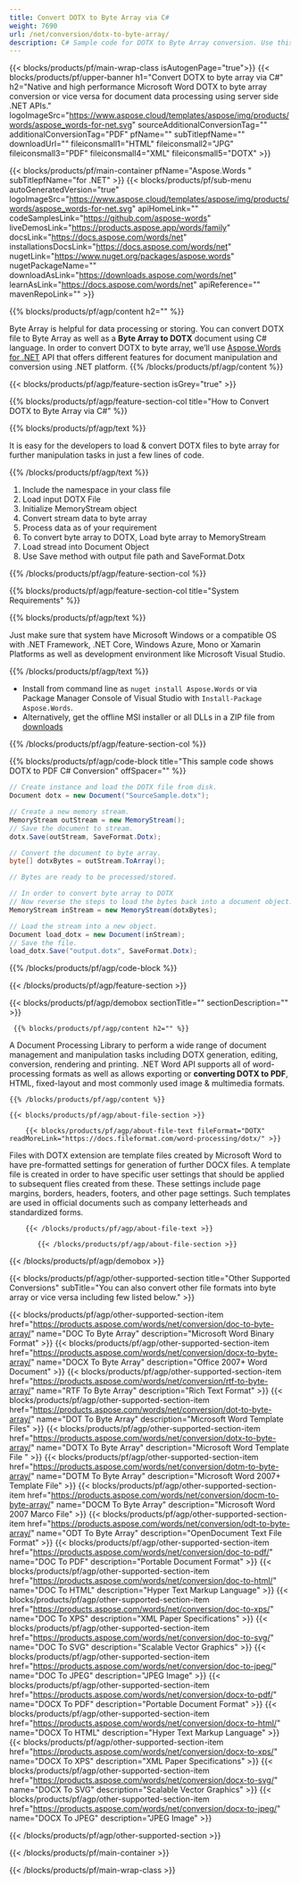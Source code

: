 ```yaml
---
title: Convert DOTX to Byte Array via C# 
weight: 7690
url: /net/conversion/dotx-to-byte-array/ 
description: C# Sample code for DOTX to Byte Array conversion. Use this code for Word DOTX to Byte Array conversion within VB.NET, Asp.NET or any .NET based application.
---
```


{{< blocks/products/pf/main-wrap-class isAutogenPage="true">}}
{{< blocks/products/pf/upper-banner h1="Convert DOTX to byte array via C#" h2="Native and high performance Microsoft Word DOTX to byte array conversion or vice versa for document data processing using server side .NET APIs." logoImageSrc="https://www.aspose.cloud/templates/aspose/img/products/words/aspose_words-for-net.svg" sourceAdditionalConversionTag="" additionalConversionTag="PDF" pfName="" subTitlepfName="" downloadUrl="" fileiconsmall1="HTML" fileiconsmall2="JPG" fileiconsmall3="PDF" fileiconsmall4="XML" fileiconsmall5="DOTX" >}}

{{< blocks/products/pf/main-container pfName="Aspose.Words " subTitlepfName="for .NET" >}}
{{< blocks/products/pf/sub-menu autoGeneratedVersion="true" logoImageSrc="https://www.aspose.cloud/templates/aspose/img/products/words/aspose_words-for-net.svg" apiHomeLink="" codeSamplesLink="https://github.com/aspose-words" liveDemosLink="https://products.aspose.app/words/family" docsLink="https://docs.aspose.com/words/net" installationsDocsLink="https://docs.aspose.com/words/net" nugetLink="https://www.nuget.org/packages/aspose.words" nugetPackageName="" downloadAsLink="https://downloads.aspose.com/words/net" learnAsLink="https://docs.aspose.com/words/net" apiReference="" mavenRepoLink="" >}}

{{% blocks/products/pf/agp/content h2="" %}}

 Byte Array is helpful for data processing or storing. You can convert DOTX file to Byte Array as well as a **Byte Array to DOTX** document using C# language. In order to convert DOTX to byte array, we’ll use
 [Aspose.Words for .NET](https://products.aspose.com/words/net) 
 API that offers different features for document manipulation and conversion using .NET platform. 
{{% /blocks/products/pf/agp/content %}}

{{< blocks/products/pf/agp/feature-section isGrey="true" >}}

{{% blocks/products/pf/agp/feature-section-col title="How to Convert DOTX to Byte Array via C#" %}}

{{% blocks/products/pf/agp/text %}}

 It is easy for the developers to load & convert DOTX files to byte array for further manipulation tasks in just a few lines of code.

{{% /blocks/products/pf/agp/text %}}

1.  Include the namespace in your class file
1.  Load input DOTX File
1.  Initialize MemoryStream object
1.  Convert stream data to byte array
1.  Process data as of your requirement
1.  To convert byte array to DOTX, Load byte array to MemoryStream
1.  Load stread into Document Object
1.  Use Save method with output file path and SaveFormat.Dotx 

{{% /blocks/products/pf/agp/feature-section-col %}}

{{% blocks/products/pf/agp/feature-section-col title="System Requirements" %}}

{{% blocks/products/pf/agp/text %}}

 Just make sure that system have Microsoft Windows or a compatible OS with .NET Framework, .NET Core, Windows Azure, Mono or Xamarin Platforms as well as development environment like Microsoft Visual Studio. 

{{% /blocks/products/pf/agp/text %}}

- Install from command line as <code>nuget install Aspose.Words</code> or via Package Manager Console of Visual Studio with <code>Install-Package Aspose.Words</code>.
- Alternatively, get the offline MSI installer or all DLLs in a ZIP file from <a href="https://downloads.aspose.com/words/net">downloads</a>

{{% /blocks/products/pf/agp/feature-section-col %}}

{{% blocks/products/pf/agp/code-block title="This sample code shows DOTX to PDF C# Conversion" offSpacer="" %}}

```cs
// Create instance and load the DOTX file from disk.
Document dotx = new Document("SourceSample.dotx");

// Create a new memory stream.
MemoryStream outStream = new MemoryStream();
// Save the document to stream.
dotx.Save(outStream, SaveFormat.Dotx);

// Convert the document to byte array.
byte[] dotxBytes = outStream.ToArray();

// Bytes are ready to be processed/stored.

// In order to convert byte array to DOTX
// Now reverse the steps to load the bytes back into a document object.
MemoryStream inStream = new MemoryStream(dotxBytes);

// Load the stream into a new object.
Document load_dotx = new Document(inStream);
// Save the file.
load_dotx.Save("output.dotx", SaveFormat.Dotx); 

```

{{% /blocks/products/pf/agp/code-block %}}

{{< /blocks/products/pf/agp/feature-section >}}

<!-- aboutfile Starts -->

{{< blocks/products/pf/agp/demobox sectionTitle="" sectionDescription="" >}}
      
     {{% blocks/products/pf/agp/content h2="" %}}

A Document Processing Library to perform a wide range of document management and manipulation tasks including DOTX generation, editing, conversion, rendering and printing. .NET Word API supports all of word-processing formats as well as allows exporting or **converting DOTX to PDF**, HTML, fixed-layout and most commonly used image & multimedia formats.



    {{% /blocks/products/pf/agp/content %}}

    {{< blocks/products/pf/agp/about-file-section >}}

        {{< blocks/products/pf/agp/about-file-text fileFormat="DOTX" readMoreLink="https://docs.fileformat.com/word-processing/dotx/" >}}
Files with DOTX extension are template files created by Microsoft Word to have pre-formatted settings for generation of further DOCX files. A template file is created in order to have specific user settings that should be applied to subsequent flies created from these. These settings include page margins, borders, headers, footers, and other page settings. Such templates are used in official documents such as company letterheads and standardized forms.

        {{< /blocks/products/pf/agp/about-file-text >}}

           {{< /blocks/products/pf/agp/about-file-section >}}

{{< /blocks/products/pf/agp/demobox >}}

<!-- aboutfile Ends -->

{{< blocks/products/pf/agp/other-supported-section title="Other Supported Conversions" subTitle="You can also convert other file formats into byte array or vice versa including few listed below." >}}

{{< blocks/products/pf/agp/other-supported-section-item href="https://products.aspose.com/words/net/conversion/doc-to-byte-array/" name="DOC To Byte Array" description="Microsoft Word Binary Format" >}} {{< blocks/products/pf/agp/other-supported-section-item href="https://products.aspose.com/words/net/conversion/docx-to-byte-array/" name="DOCX To Byte Array" description="Office 2007+ Word Document" >}} {{< blocks/products/pf/agp/other-supported-section-item href="https://products.aspose.com/words/net/conversion/rtf-to-byte-array/" name="RTF To Byte Array" description="Rich Text Format" >}} {{< blocks/products/pf/agp/other-supported-section-item href="https://products.aspose.com/words/net/conversion/dot-to-byte-array/" name="DOT To Byte Array" description="Microsoft Word Template Files" >}} {{< blocks/products/pf/agp/other-supported-section-item href="https://products.aspose.com/words/net/conversion/dotx-to-byte-array/" name="DOTX To Byte Array" description="Microsoft Word Template File " >}} {{< blocks/products/pf/agp/other-supported-section-item href="https://products.aspose.com/words/net/conversion/dotm-to-byte-array/" name="DOTM To Byte Array" description="Microsoft Word 2007+ Template File" >}} {{< blocks/products/pf/agp/other-supported-section-item href="https://products.aspose.com/words/net/conversion/docm-to-byte-array/" name="DOCM To Byte Array" description="Microsoft Word 2007 Marco File" >}} {{< blocks/products/pf/agp/other-supported-section-item href="https://products.aspose.com/words/net/conversion/odt-to-byte-array/" name="ODT To Byte Array" description="OpenDocument Text File Format" >}} {{< blocks/products/pf/agp/other-supported-section-item href="https://products.aspose.com/words/net/conversion/doc-to-pdf/" name="DOC To PDF" description="Portable Document Format" >}} {{< blocks/products/pf/agp/other-supported-section-item href="https://products.aspose.com/words/net/conversion/doc-to-html/" name="DOC To HTML" description="Hyper Text Markup Language" >}} {{< blocks/products/pf/agp/other-supported-section-item href="https://products.aspose.com/words/net/conversion/doc-to-xps/" name="DOC To XPS" description="XML Paper Specifications" >}} {{< blocks/products/pf/agp/other-supported-section-item href="https://products.aspose.com/words/net/conversion/doc-to-svg/" name="DOC To SVG" description="Scalable Vector Graphics" >}} {{< blocks/products/pf/agp/other-supported-section-item href="https://products.aspose.com/words/net/conversion/doc-to-jpeg/" name="DOC To JPEG" description="JPEG Image" >}} {{< blocks/products/pf/agp/other-supported-section-item href="https://products.aspose.com/words/net/conversion/docx-to-pdf/" name="DOCX To PDF" description="Portable Document Format" >}} {{< blocks/products/pf/agp/other-supported-section-item href="https://products.aspose.com/words/net/conversion/docx-to-html/" name="DOCX To HTML" description="Hyper Text Markup Language" >}} {{< blocks/products/pf/agp/other-supported-section-item href="https://products.aspose.com/words/net/conversion/docx-to-xps/" name="DOCX To XPS" description="XML Paper Specifications" >}} {{< blocks/products/pf/agp/other-supported-section-item href="https://products.aspose.com/words/net/conversion/docx-to-svg/" name="DOCX To SVG" description="Scalable Vector Graphics" >}} {{< blocks/products/pf/agp/other-supported-section-item href="https://products.aspose.com/words/net/conversion/docx-to-jpeg/" name="DOCX To JPEG" description="JPEG Image" >}} 

{{< /blocks/products/pf/agp/other-supported-section >}}

{{< /blocks/products/pf/main-container >}}
    
{{< /blocks/products/pf/main-wrap-class >}}